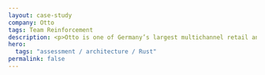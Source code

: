 ```yaml
---
layout: case-study
company: Otto
tags: Team Reinforcement
description: <p>Otto is one of Germany’s largest multichannel retail and e-commerce companies.</p><p>They had developed a Rust microservice but weren’t sure it followed best practices. Mainmatter reviewed the codebase, assessed architecture and implementation quality, and delivered a clear report outlining improvements for performance, maintainability, and future scalability.</p>
hero:
  tags: "assessment / architecture / Rust"
permalink: false
---
```

